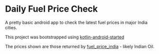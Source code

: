 # Daily Fuel Price Check 

A pretty basic android app to check the latest fuel prices in major India cities.

This project was bootstrapped using [kotlin-android-started](https://github.com/ravidsrk/kotlin-android-starter)

The prices shown are those returned by [fuel_price_india](https://github.com/tekina/fuel_prices_india) - likely Indian Oil.
